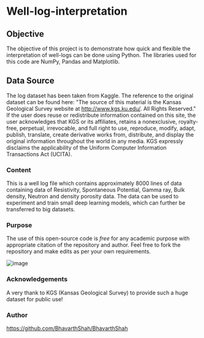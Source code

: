# Well-log-interpretation


## Objective
The objective of this project is to demonstrate how quick and flexible the interpretation of well-logs can be done using Python. The libraries used for this code are NumPy, Pandas and Matplotlib. 


## Data Source
The log dataset has been taken from Kaggle. The reference to the original dataset can be found here:
"The source of this material is the Kansas Geological Survey website at http://www.kgs.ku.edu/. All Rights Reserved."
If the user does reuse or redistribute information contained on this site, the user acknowledges that KGS or its affiliates, retains a nonexclusive, royalty-free, perpetual, irrevocable, and full right to use, reproduce, modify, adapt, publish, translate, create derivative works from, distribute, and display the original information throughout the world in any media. KGS expressly disclaims the applicability of the Uniform Computer Information Transactions Act (UCITA).


### Content
This is a well log file which contains approximately 8000 lines of data containing data of Resistivity, Spontaneous Potential, Gamma ray, Bulk density, Neutron and density porosity data. The data can be used to experiment and train small deep learning models, which can further be transferred to big datasets.


### Purpose
The use of this open-source code is _free_ for any academic purpose with appropriate citation of the repository and author. Feel free to fork the repository and make edits as per your own requirements.

![image](https://user-images.githubusercontent.com/21367526/133887737-92fe1433-4aa6-4efc-b54f-f771534320d3.png)


### Acknowledgements
A very thank to KGS (Kansas Geological Survey) to provide such a huge dataset for public use!

### Author
https://github.com/BhavarthShah/BhavarthShah

